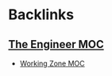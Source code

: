 
# Backlinks
## [The Engineer MOC](<The Engineer MOC.md>)
- [Working Zone MOC](<Working Zone MOC.md>)

